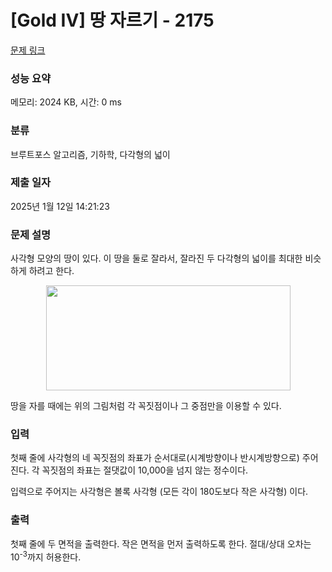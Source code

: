 # [Gold IV] 땅 자르기 - 2175 

[문제 링크](https://www.acmicpc.net/problem/2175) 

### 성능 요약

메모리: 2024 KB, 시간: 0 ms

### 분류

브루트포스 알고리즘, 기하학, 다각형의 넓이

### 제출 일자

2025년 1월 12일 14:21:23

### 문제 설명

<p>사각형 모양의 땅이 있다. 이 땅을 둘로 잘라서, 잘라진 두 다각형의 넓이를 최대한 비슷하게 하려고 한다.</p>

<p style="text-align: center;"><img alt="" src="https://www.acmicpc.net/JudgeOnline/upload/201008/land.PNG" style="height:168px; width:391px"></p>

<p>땅을 자를 때에는 위의 그림처럼 각 꼭짓점이나 그 중점만을 이용할 수 있다.</p>

### 입력 

 <p>첫째 줄에 사각형의 네 꼭짓점의 좌표가 순서대로(시계방향이나 반시계방향으로) 주어진다. 각 꼭짓점의 좌표는 절댓값이 10,000을 넘지 않는 정수이다.</p>

<p>입력으로 주어지는 사각형은 볼록 사각형 (모든 각이 180도보다 작은 사각형) 이다.</p>

### 출력 

 <p>첫째 줄에 두 면적을 출력한다. 작은 면적을 먼저 출력하도록 한다. 절대/상대 오차는 10<sup>-3</sup>까지 허용한다.</p>

